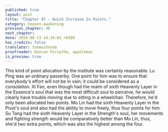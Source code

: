 ```yaml
---
published: true
layout: post
title: "Chapter 47 - Quick Increase In Points."
category: heaven-awakening
previous_chapter: 46
next_chapter:
date: 2016-06-13 14:34:01 +0200
has_credits: false
translator: toomuchnoob
proofreader: Duncan Forsythe, appelemac
is_preview: true
---
```

This kind of point allocation by the institute was certainly reasonable. Lu Ping was an ordinary passerby. One point for him was to ensure that everybody's effort will not be in vain; it could be considered as a consolation. Xi Fan, even though had the realm of sixth Heavenly Layer in the Essence's soul that was the most difficult soul to perceive, he would clearly have trouble moving due to sitting in a wheelchair. Therefore, he'd only been allocated two points. Mo Lin had the sixth Heavenly Layer in the Pivot's soul and also had the ability to move freely, thus four points for him. Su Tang had the sixth Heavenly Layer in the Strength's soul, her movements and fighting strength would be comparatively better than Mo Lin, thus, she'd two extra points, which was also the highest  among the four.
